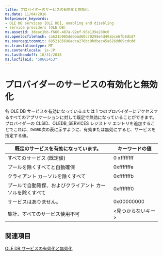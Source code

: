 ```yaml
---
title: プロバイダーのサービスの有効化と無効化
ms.date: 11/04/2016
helpviewer_keywords:
- OLE DB services [OLE DB], enabling and disabling
- service providers [OLE DB]
ms.assetid: 3deac1bb-f660-407a-92ef-95e139e280c0
ms.openlocfilehash: ca621b005dd0bad60c70298e4d49abce6fb8d1d7
ms.sourcegitcommit: 6052185696adca270bc9bdbec45a626dd89cdcdd
ms.translationtype: MT
ms.contentlocale: ja-JP
ms.lasthandoff: 10/31/2018
ms.locfileid: "50665453"
---
```

# <a name="enabling-and-disabling-services-for-a-provider"></a>プロバイダーのサービスの有効化と無効化

各 OLE DB サービスを有効になっているまたは 1 つのプロバイダーにアクセスするすべてのアプリケーションに対して既定で無効になっていることができます。 プロバイダーの CLSID、OLEDB_SERVICES レジストリ エントリを追加することでこれは、`DWORD`次の表に示すように、有効または無効にすると、サービスを指定する値。

|既定のサービスを有効になっています。|キーワードの値|
|------------------------------|-------------------|
|すべてのサービス (既定値)|0 xffffffff|
|プールを除くすべてと自動確保|0xfffffffe|
|クライアント カーソルを除くすべて|0xfffffffb|
|プールで自動確保、およびクライアント カーソルを除くすべて|0xfffffff0|
|サービスはありません。|0x00000000|
|集計、すべてのサービス使用不可|\<見つからないキー >|

## <a name="see-also"></a>関連項目

[OLE DB サービスの有効化と無効化](../../data/oledb/enabling-and-disabling-ole-db-services.md)